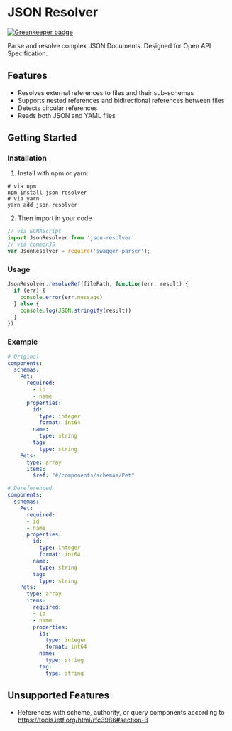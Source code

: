 # JSON Resolver

[![Greenkeeper badge](https://badges.greenkeeper.io/zach-chai/json-resolver.svg)](https://greenkeeper.io/)

Parse and resolve complex JSON Documents. Designed for Open API Specification.

## Features
- Resolves external references to files and their sub-schemas
- Supports nested references and bidirectional references between files
- Detects circular references
- Reads both JSON and YAML files

## Getting Started

### Installation
1. Install with npm or yarn:

  ```shell
  # via npm
  npm install json-resolver
  # via yarn
  yarn add json-resolver
  ```
2. Then import in your code

  ```javascript
  // via ECMAScript
  import JsonResolver from 'json-resolver'
  // via commonJS
  var JsonResolver = require('swagger-parser');
  ```

### Usage
```javascript
JsonResolver.resolveRef(filePath, function(err, result) {
  if (err) {
    console.error(err.message)
  } else {
    console.log(JSON.stringify(result))
  }
})
```

### Example
```yaml
# Original
components:
  schemas:
    Pet:
      required:
        - id
        - name
      properties:
        id:
          type: integer
          format: int64
        name:
          type: string
        tag:
          type: string
    Pets:
      type: array
      items:
        $ref: "#/components/schemas/Pet"

# Dereferenced
components:
  schemas:
    Pet:
      required:
      - id
      - name
      properties:
        id:
          type: integer
          format: int64
        name:
          type: string
        tag:
          type: string
    Pets:
      type: array
      items:
        required:
        - id
        - name
        properties:
          id:
            type: integer
            format: int64
          name:
            type: string
          tag:
            type: string
```



## Unsupported Features
- References with scheme, authority, or query components according to https://tools.ietf.org/html/rfc3986#section-3
